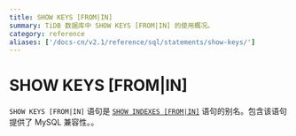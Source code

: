 ```yaml
---
title: SHOW KEYS [FROM|IN]
summary: TiDB 数据库中 SHOW KEYS [FROM|IN] 的使用概况。
category: reference
aliases: ['/docs-cn/v2.1/reference/sql/statements/show-keys/']
---
```


# SHOW KEYS [FROM|IN]

`SHOW KEYS [FROM|IN]` 语句是 [`SHOW INDEXES [FROM|IN]`](/sql-statements/sql-statement-show-indexes.md) 语句的别名。包含该语句提供了 MySQL 兼容性。。